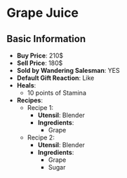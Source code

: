 # Grape Juice

## Basic Information

- **Buy Price**: 210$
- **Sell Price**: 180$
- **Sold by Wandering Salesman**: YES
- **Default Gift Reaction**: Like
- **Heals**:
  - 10 points of Stamina
- **Recipes**:
  - Recipe 1:
    - **Utensil**: Blender
    - **Ingredients**:
      - Grape
  - Recipe 2:
    - **Utensil**: Blender
    - **Ingredients**:
      - Grape
      - Sugar
